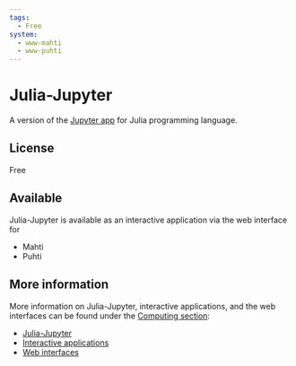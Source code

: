 ```yaml
---
tags:
  - Free
system:
  - www-mahti
  - www-puhti
---
```


# Julia-Jupyter

A version of the [Jupyter app](jupyter.md) for Julia programming language.


## License

Free


## Available

Julia-Jupyter is available as an interactive application via the web interface for

  - Mahti
  - Puhti


## More information

More information on Julia-Jupyter, interactive applications, and the web interfaces can be found under the [Computing section](../computing/index.md):

  - [Julia-Jupyter](../computing/webinterface/julia-on-jupyter.md)
  - [Interactive applications](../computing/webinterface/apps.md)
  - [Web interfaces](../computing/webinterface/index.md)
